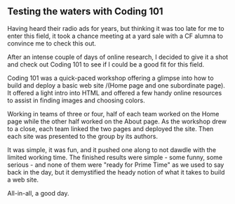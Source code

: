 ## Testing the waters with Coding 101

Having heard their radio ads for years, but thinking it was too late for me to enter this field, it took a chance meeting at a yard sale with a CF alumna to convince me to check this out.

After an intense couple of days of online research, I decided to give it a shot and check out Coding 101 to see if I could be a good fit for this field.

Coding 101 was a quick-paced workshop offering a glimpse into how to build and deploy a basic web site /(Home page and one subordinate page\).  It offered a light intro into HTML and offered a few handy online resources to assist in finding images and choosing colors.

Working in teams of three or four, half of each team worked on the Home page while the other half worked on the About page.  As the workshop drew to a close, each team linked the two pages and deployed the site.  Then each site was presented to the group by its authors.

It was simple, it was fun, and it pushed one along to not dawdle with the limited working time.  The finished results were simple - some funny, some serious - and none of them were "ready for Prime Time" as we used to say back in the day, but it demystified the heady notion of what it takes to build a web site.

All-in-all, a good day.